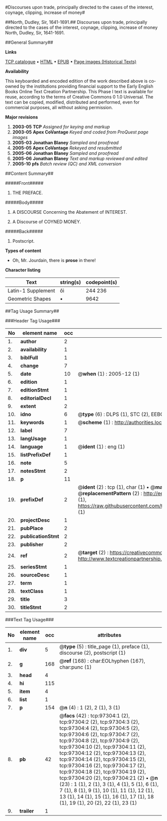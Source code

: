 #Discourses upon trade, principally directed to the cases of the interest, coynage, clipping, increase of money#

##North, Dudley, Sir, 1641-1691.##
Discourses upon trade, principally directed to the cases of the interest, coynage, clipping, increase of money
North, Dudley, Sir, 1641-1691.

##General Summary##

**Links**

[TCP catalogue](http://www.ota.ox.ac.uk/tcp/)  • 
[HTML](http://tei.it.ox.ac.uk/tcp/Texts-HTML/free/A52/A52443.html)  • 
[EPUB](http://tei.it.ox.ac.uk/tcp/Texts-EPUB/free/A52/A52443.epub) • 
[Page images (Historical Texts)](https://data.historicaltexts.jisc.ac.uk/view?pubId=eebo-13085803e&pageId=eebo-13085803e-97304-1)

**Availability**

This keyboarded and encoded edition of the
	       work described above is co-owned by the institutions
	       providing financial support to the Early English Books
	       Online Text Creation Partnership. This Phase I text is
	       available for reuse, according to the terms of Creative
	       Commons 0 1.0 Universal. The text can be copied,
	       modified, distributed and performed, even for
	       commercial purposes, all without asking permission.

**Major revisions**

1. __2003-05__ __TCP__ *Assigned for keying and markup*
1. __2003-05__ __Apex CoVantage__ *Keyed and coded from ProQuest page images*
1. __2005-03__ __Jonathan Blaney__ *Sampled and proofread*
1. __2005-05__ __Apex CoVantage__ *Rekeyed and resubmitted*
1. __2005-06__ __Jonathan Blaney__ *Sampled and proofread*
1. __2005-06__ __Jonathan Blaney__ *Text and markup reviewed and edited*
1. __2005-10__ __pfs__ *Batch review (QC) and XML conversion*

##Content Summary##

#####Front#####

1. THE PREFACE.

#####Body#####

1. A DISCOURSE Concerning the Abatement of INTEREST.

1. A Discourse of COYNED MONEY.

#####Back#####

1. Postscript.

**Types of content**

  * Oh, Mr. Jourdain, there is **prose** in there!

**Character listing**


|Text|string(s)|codepoint(s)|
|---|---|---|
|Latin-1 Supplement|ôì|244 236|
|Geometric Shapes|▪|9642|

##Tag Usage Summary##

###Header Tag Usage###

|No|element name|occ|attributes|
|---|---|---|---|
|1.|__author__|2||
|2.|__availability__|1||
|3.|__biblFull__|1||
|4.|__change__|7||
|5.|__date__|10| @__when__ (1) : 2005-12 (1)|
|6.|__edition__|1||
|7.|__editionStmt__|1||
|8.|__editorialDecl__|1||
|9.|__extent__|2||
|10.|__idno__|6| @__type__ (6) : DLPS (1), STC (2), EEBO-CITATION (1), OCLC (1), VID (1)|
|11.|__keywords__|1| @__scheme__ (1) : http://authorities.loc.gov/ (1)|
|12.|__label__|7||
|13.|__langUsage__|1||
|14.|__language__|1| @__ident__ (1) : eng (1)|
|15.|__listPrefixDef__|1||
|16.|__note__|5||
|17.|__notesStmt__|2||
|18.|__p__|11||
|19.|__prefixDef__|2| @__ident__ (2) : tcp (1), char (1)  •  @__matchPattern__ (2) : ([0-9\-]+):([0-9IVX]+) (1), (.+) (1)  •  @__replacementPattern__ (2) : http://eebo.chadwyck.com/downloadtiff?vid=$1&page=$2 (1), https://raw.githubusercontent.com/textcreationpartnership/Texts/master/tcpchars.xml#$1 (1)|
|20.|__projectDesc__|1||
|21.|__pubPlace__|2||
|22.|__publicationStmt__|2||
|23.|__publisher__|2||
|24.|__ref__|2| @__target__ (2) : https://creativecommons.org/publicdomain/zero/1.0/ (1), http://www.textcreationpartnership.org/docs/. (1)|
|25.|__seriesStmt__|1||
|26.|__sourceDesc__|1||
|27.|__term__|1||
|28.|__textClass__|1||
|29.|__title__|3||
|30.|__titleStmt__|2||


###Text Tag Usage###

|No|element name|occ|attributes|
|---|---|---|---|
|1.|__div__|5| @__type__ (5) : title_page (1), preface (1), discourse (2), postscript (1)|
|2.|__g__|168| @__ref__ (168) : char:EOLhyphen (167), char:punc (1)|
|3.|__head__|4||
|4.|__hi__|115||
|5.|__item__|4||
|6.|__list__|1||
|7.|__p__|154| @__n__ (4) : 1 (2), 2 (1), 3 (1)|
|8.|__pb__|42| @__facs__ (42) : tcp:97304:1 (2), tcp:97304:2 (2), tcp:97304:3 (2), tcp:97304:4 (2), tcp:97304:5 (2), tcp:97304:6 (2), tcp:97304:7 (2), tcp:97304:8 (2), tcp:97304:9 (2), tcp:97304:10 (2), tcp:97304:11 (2), tcp:97304:12 (2), tcp:97304:13 (2), tcp:97304:14 (2), tcp:97304:15 (2), tcp:97304:16 (2), tcp:97304:17 (2), tcp:97304:18 (2), tcp:97304:19 (2), tcp:97304:20 (2), tcp:97304:21 (2)  •  @__n__ (23) : 1 (1), 2 (1), 3 (1), 4 (1), 5 (1), 6 (1), 7 (1), 8 (1), 9 (1), 10 (1), 11 (1), 12 (1), 13 (1), 14 (1), 15 (1), 16 (1), 17 (1), 18 (1), 19 (1), 20 (2), 22 (1), 23 (1)|
|9.|__trailer__|1||
